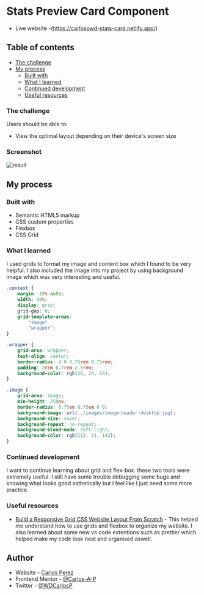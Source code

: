 # Stats Preview Card Component

- Live website -(https://carlospwd-stats-card.netlify.app/)

## Table of contents

- [The challenge](#the-challenge)
- [My process](#my-process)
  - [Built with](#built-with)
  - [What I learned](#what-i-learned)
  - [Continued development](#continued-development)
  - [Useful resources](#useful-resources)

### The challenge

Users should be able to:

- View the optimal layout depending on their device's screen size

### Screenshot

![result](https://user-images.githubusercontent.com/85038929/125146239-ad014a00-e0d9-11eb-9ca6-2b8dfea31ec6.JPG)

## My process

### Built with

- Semantic HTML5 markup
- CSS custom properties
- Flexbox
- CSS Grid

### What I learned

I used grids to format my image and content box which I found to be very helpful. I also included the image into my project by using background image which was very interesting and useful.

```css
.context {
	margin: 10% auto;
	width: 90%;
	display: grid;
	grid-gap: 0;
	grid-template-areas:
		"image"
		"wrapper";
}

.wrapper {
	grid-area: wrapper;
	text-align: center;
	border-radius: 0 0 0.75rem 0.75rem;
	padding: 2rem 0.7rem 2.5rem;
	background-color: rgb(26, 24, 54);
}

.image {
	grid-area: image;
	min-height: 250px;
	border-radius: 0.75em 0.75em 0 0;
	background-image: url(../images/image-header-desktop.jpg);
	background-size: cover;
	background-repeat: no-repeat;
	background-blend-mode: soft-light;
	background-color: rgb(112, 51, 142);
}
```

### Continued development

I want to continue learning about grid and flex-box. these two tools were extremely useful. I still have some trouble debugging some bugs and knowing what looks good asthetically but I feel like I just need some more practice.

### Useful resources

- [Build a Responsive Grid CSS Website Layout From Scratch](https://www.youtube.com/watch?v=moBhzSC455o&ab_channel=TraversyMedia) - This helped me understand how to use grids and flexbox to organize my website. I also learned about some new vs code extentions such as prettier which helped make my code look neat and organised aswell.

## Author

- Website - [Carlos Perez](https://www.site.com)
- Frontend Mentor - [@Carlos-A-P](https://www.frontendmentor.io/profile/Carlos-A-P)
- Twitter - [@WDCarlosP](https://www.twitter.com/WDCarlosP)
